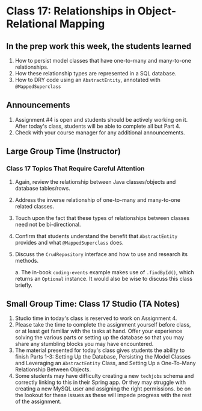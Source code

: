 # Class 17: Relationships in Object-Relational Mapping

## In the prep work this week, the students learned

1. How to persist model classes that have one-to-many and many-to-one relationships.
1. How these relationship types are represented in a SQL database.
1. How to DRY code using an ``AbstractEntity``, annotated with ``@MappedSuperclass`` 

## Announcements

1. Assignment #4 is open and students should be actively working on it. After today's class, students will be able to complete all but Part 4.
1. Check with your course manager for any additional announcements.

## Large Group Time (Instructor)

### Class 17 Topics That Require Careful Attention

1. Again, review the relationship between Java classes/objects and database tables/rows.
1. Address the inverse relationship of one-to-many and many-to-one related classes.
1. Touch upon the fact that these types of relationships between classes need not be bi-directional.
1. Confirm that students understand the benefit that ``AbstractEntity`` provides and what ``@MappedSuperclass`` does.
1. Discuss the ``CrudRepository`` interface and how to use and research its methods.

   a. The in-book ``coding-events`` example makes use of ``.findById()``, which returns an ``Optional`` instance. It would also be wise to discuss this class briefly.


## Small Group Time: Class 17 Studio (TA Notes)

1. Studio time in today's class is reserved to work on Assignment 4. 
1. Please take the time to complete the assignment yourself before class, or at least get familiar with the tasks at hand. Offer your experience solving the various parts or setting up the database so that you may share any stumbling blocks you may have encountered.
1. The material presented for today's class gives students the ability to finish Parts 1-3: Setting Up the Database, Persisting the Model Classes and Leveraging an ``AbstractEntity`` Class, and Setting Up a One-To-Many Relationship Between Objects.
1. Some students may have difficulty creating a new ``techjobs`` schema and correctly linking to this in their Spring app. Or they may struggle with creating a new MySQL user and assigning the right permissions. be on the lookout for these issues as these will impede progress with the rest of the assignment.
